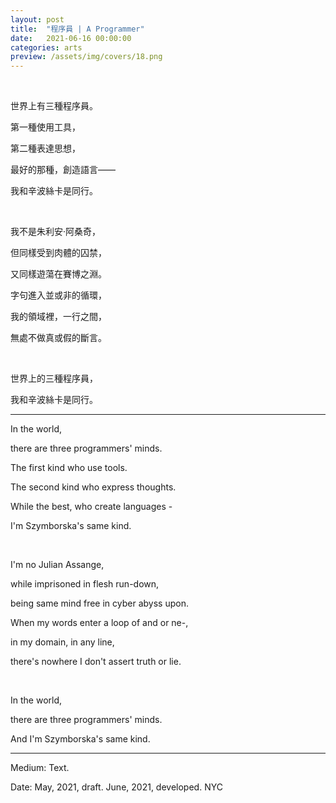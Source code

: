 ```yaml
---
layout: post
title:  "程序員 | A Programmer"
date:   2021-06-16 00:00:00
categories: arts
preview: /assets/img/covers/18.png
---
```


<br>

世界上有三種程序員。

第一種使用工具，

第二種表達思想，

最好的那種，創造語言——

我和辛波絲卡是同行。

<br>

我不是朱利安·阿桑奇，

但同樣受到肉體的囚禁，

又同樣遊蕩在賽博之淵。

字句進入並或非的循環，

我的領域裡，一行之間，

無處不做真或假的斷言。

<br>

世界上的三種程序員，

我和辛波絲卡是同行。

---

In the world,

  there are three programmers' minds.

The first kind who use tools.

The second kind who express thoughts.

While the best, who create languages -

I'm Szymborska's same kind.

<br>

I'm no Julian Assange,

while imprisoned in flesh run-down,

being same mind free in cyber abyss upon.

When my words enter a loop of and or ne-,

in my domain, in any line,

there's nowhere I don't assert truth or lie.

<br>

In the world, 

  there are three programmers' minds.

And I'm Szymborska's same kind.

---

Medium: Text.

Date: May, 2021, draft. June, 2021, developed. NYC
